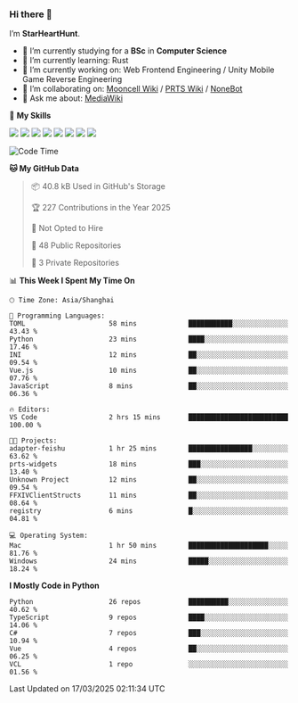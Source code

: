 ### Hi there 👋

I’m **StarHeartHunt**.

- 🏫 I’m currently studying for a **BSc** in **Computer Science**
- 🌱 I’m currently learning: Rust
- 🔭 I’m currently working on: Web Frontend Engineering / Unity Mobile Game Reverse Engineering
- 👯 I’m collaborating on: [Mooncell Wiki](https://fgo.wiki/) / [PRTS Wiki](http://prts.wiki/) / [NoneBot](https://github.com/nonebot)
- 💬 Ask me about: [MediaWiki](https://www.mediawiki.org)

🌟 **My Skills**

![](https://img.shields.io/badge/-Python-3e74a2?style=flat-square&logo=Python&logoColor=fff)
![](https://img.shields.io/badge/-Node.js-339933?style=flat-square&logo=node.js&logoColor=fff)
![](https://img.shields.io/badge/-Vue-4fc08d?style=flat-square&logo=vue.js&logoColor=fff)
![](https://img.shields.io/badge/-React-2d98ce?style=flat-square&logo=React&logoColor=fff)
![](https://img.shields.io/badge/-TypeScript-3178C6?style=flat-square&logo=TypeScript&logoColor=fff)
![](https://img.shields.io/badge/-Docker-2496ED?style=flat-square&logo=Docker&logoColor=fff)
![](https://img.shields.io/badge/-Linux-000000?style=flat-square&logo=Linux&logoColor=fff)
![](https://img.shields.io/badge/-Dotnet-512bd4?style=flat-square&logo=.net&logoColor=fff)

<!--START_SECTION:waka-->
![Code Time](http://img.shields.io/badge/Code%20Time-1%2C495%20hrs%206%20mins-blue)

**🐱 My GitHub Data** 

> 📦 40.8 kB Used in GitHub's Storage 
 > 
> 🏆 227 Contributions in the Year 2025
 > 
> 🚫 Not Opted to Hire
 > 
> 📜 48 Public Repositories 
 > 
> 🔑 3 Private Repositories 
 > 
📊 **This Week I Spent My Time On** 

```text
🕑︎ Time Zone: Asia/Shanghai

💬 Programming Languages: 
TOML                     58 mins             ███████████░░░░░░░░░░░░░░   43.43 % 
Python                   23 mins             ████░░░░░░░░░░░░░░░░░░░░░   17.46 % 
INI                      12 mins             ██░░░░░░░░░░░░░░░░░░░░░░░   09.54 % 
Vue.js                   10 mins             ██░░░░░░░░░░░░░░░░░░░░░░░   07.76 % 
JavaScript               8 mins              ██░░░░░░░░░░░░░░░░░░░░░░░   06.36 % 

🔥 Editors: 
VS Code                  2 hrs 15 mins       █████████████████████████   100.00 % 

🐱‍💻 Projects: 
adapter-feishu           1 hr 25 mins        ████████████████░░░░░░░░░   63.62 % 
prts-widgets             18 mins             ███░░░░░░░░░░░░░░░░░░░░░░   13.40 % 
Unknown Project          12 mins             ██░░░░░░░░░░░░░░░░░░░░░░░   09.54 % 
FFXIVClientStructs       11 mins             ██░░░░░░░░░░░░░░░░░░░░░░░   08.64 % 
registry                 6 mins              █░░░░░░░░░░░░░░░░░░░░░░░░   04.81 % 

💻 Operating System: 
Mac                      1 hr 50 mins        ████████████████████░░░░░   81.76 % 
Windows                  24 mins             █████░░░░░░░░░░░░░░░░░░░░   18.24 % 
```

**I Mostly Code in Python** 

```text
Python                   26 repos            ██████████░░░░░░░░░░░░░░░   40.62 % 
TypeScript               9 repos             ████░░░░░░░░░░░░░░░░░░░░░   14.06 % 
C#                       7 repos             ███░░░░░░░░░░░░░░░░░░░░░░   10.94 % 
Vue                      4 repos             ██░░░░░░░░░░░░░░░░░░░░░░░   06.25 % 
VCL                      1 repo              ░░░░░░░░░░░░░░░░░░░░░░░░░   01.56 % 
```




 Last Updated on 17/03/2025 02:11:34 UTC
<!--END_SECTION:waka-->
